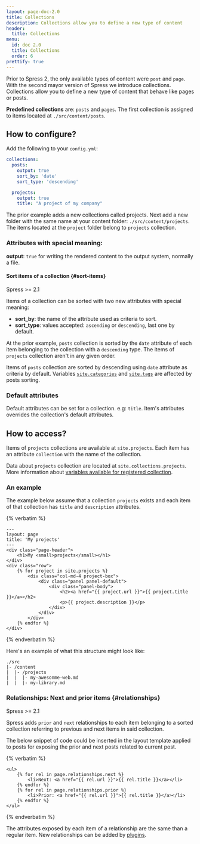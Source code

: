 ```yaml
---
layout: page-doc-2.0
title: Collections
description: Collections allow you to define a new type of content
header:
  title: Collections
menu:
  id: doc 2.0
  title: Collections
  order: 6
prettify: true
---
```

Prior to Spress 2, the only available types of content were `post` and `page`.
With the second mayor version of Spress we introduce collections. Collections
allow you to define a new type of content that behave like pages or posts.

**Predefined collections** are: `posts` and `pages`. The first collection is
assigned to items located at `./src/content/posts`.

## How to configure?

Add the following to your `config.yml`:

```yaml
collections:
  posts:
    output: true
    sort_by: 'date'
    sort_type: 'descending'

  projects:
    output: true
    title: "A project of my company"
```
The prior example adds a new collections called projects. Next add a new folder with the same name 
at your content folder: `./src/content/projects`. The items located at the `project` folder belong 
to `projects` collection.

### Attributes with special meaning:

**output**: `true` for writing the rendered content to the output system, normally a file.

#### Sort items of a collection {#sort-items}

<span class="label label-success">Spress >= 2.1</span>

Items of a collection can be sorted with two new attributes with special meaning:

* **sort_by**: the name of the attribute used as criteria to sort.
* **sort_type**: values accepted: `ascending` or `descending`, last one by default.

At the prior example, `posts` collection is sorted by the `date` attribute of each item
belonging to the collection with a `descending` type. The items of `projects` collection
aren't in any given order.

Items of `posts` collection are sorted by descending using `date` attribute as criteria by default.
Variables [`site.categories`](/docs/variables/#site-variables) and [`site.tags`](/docs/variables/#site-variables) are affected by posts sorting.

### Default attributes
Default attributes can be set for a collection. e.g: `title`. Item's attributes overrides
the collection's default attributes.

## How to access?

Items of `projects` collections are available at `site.projects`. Each item has an attribute
`collection` with the name of the collection.

Data about `projects` collection are located at `site.collections.projects`. More information about
[variables available for registered collection](/docs/variables/#collection-variables).

### An example

The example below assume that a collection `projects` exists and each item of that collection has
`title` and `description` attributes.

{% verbatim %}
```
---
layout: page
title: 'My projects'
---
<div class="page-header">
    <h1>My <small>projects</small></h1>
</div>
<div class="row">
	{% for project in site.projects %}
		<div class="col-md-4 project-box">
			<div class="panel panel-default">
				<div class="panel-body">
					<h2><a href="{{ project.url }}">{{ project.title }}</a></h2>
					<p>{{ project.description }}</p>
				</div>
			</div>
		</div>
	{% endfor %}
</div>
```
{% endverbatim %}

Here's an example of what this structure might look like:

```
./src
|- /content
|  |- /projects
|  |  |- my-awesonme-web.md
|  |  |- my-library.md
```

### Relationships: Next and prior items {#relationships}

<span class="label label-success">Spress >= 2.1</span>

Spress adds `prior` and `next` relationships to each item belonging to a sorted collection
referring to previous and next items in said collection.

The below snippet of code could be inserted in the layout template applied to posts for exposing the prior 
and next posts related to current post.

{% verbatim %}
```
<ul>
    {% for rel in page.relationships.next %}
        <li>Next: <a href="{{ rel.url }}">{{ rel.title }}</a></li>
    {% endfor %}
    {% for rel in page.relationships.prior %}
        <li>Prior: <a href="{{ rel.url }}">{{ rel.title }}</a></li>
    {% endfor %}
</ul>
```
{% endverbatim %}

The attributes exposed by each item of a relationship are the same than a regular item.
New relationships can be added by [plugins](/docs/developers/data-sources/#relationships).

